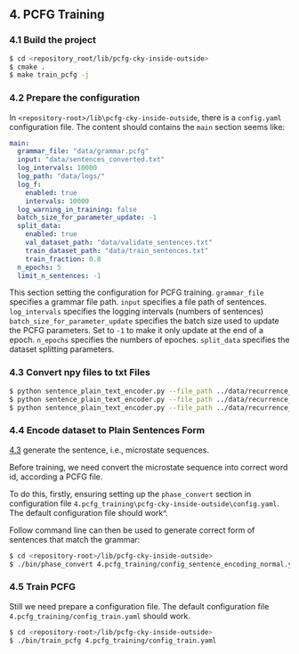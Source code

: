 ## 4. PCFG Training
### 4.1  Build the project
``` bash
$ cd <repository_root/lib/pcfg-cky-inside-outside>
$ cmake .
$ make train_pcfg -j
```

### 4.2  Prepare the configuration
In `<repository-root>/lib\pcfg-cky-inside-outside`, there is a `config.yaml` configuration file.
The content should contains the `main` section seems like:

``` yaml
main:
  grammar_file: "data/grammar.pcfg"
  input: "data/sentences_converted.txt"
  log_intervals: 10000
  log_path: "data/logs/"
  log_f:
    enabled: true
    intervals: 10000
  log_warning_in_training: false
  batch_size_for_parameter_update: -1
  split_data:
    enabled: true
    val_dataset_path: "data/validate_sentences.txt" 
    train_dataset_path: "data/train_sentences.txt"
    train_fraction: 0.8
  n_epochs: 5
  limit_n_sentences: -1
```
This section setting the configuration for PCFG training.
`grammar_file` specifies a grammar file path.
`input` specifies a file path of sentences.
`log_intervals` specifies the logging intervals (numbers of sentences)
`batch_size_for_parameter_update` specifies the batch size used to update the PCFG parameters. Set to `-1` to make it only update at the end of a epoch. 
`n_epochs` specifies the numbers of epoches.
`split_data` specifies the dataset splitting  parameters.

### 4.3 Convert npy files to txt Files
``` bash
$ python sentence_plain_text_encoder.py --file_path ../data/recurrence_sentence/epileptic_eeg_dataset/seizure_integrated_all_d2_s4.npy --output_file_path ../data/recurrence_sentence/epileptic_eeg_dataset/seizure_integrated_all_d2_s4.txt
$ python sentence_plain_text_encoder.py --file_path ../data/recurrence_sentence/epileptic_eeg_dataset/normal_integrated_all_d2_s4.npy --output_file_path ../data/recurrence_sentence/epileptic_eeg_dataset/normal_integrated_all_d2_s4.txt
$ python sentence_plain_text_encoder.py --file_path ../data/recurrence_sentence/epileptic_eeg_dataset/pre-epileptic_integrated_all_d2_s4.npy --output_file_path ../data/recurrence_sentence/epileptic_eeg_dataset/pre-epileptic_integrated_all_d2_s4.txt
```

### 4.4 Encode dataset to Plain Sentences Form
[4.3](./README.md#43-convert-npy-files-to-txt-files) generate the sentence, i.e., microstate sequences.

Before training, we need convert the microstate sequence into correct word id, according a PCFG file.

To do this, firstly, ensuring setting up the `phase_convert` section in configuration file `4.pcfg_training\pcfg-cky-inside-outside\config.yaml`. 
The default configuration file should work^.

Follow command line can then be used to generate correct form of sentences that match the grammar:
``` bash
$ cd <repository-root>/lib/pcfg-cky-inside-outside>
$ ./bin/phase_convert 4.pcfg_training/config_sentence_encoding_normal.yaml
```

### 4.5 Train PCFG
Still we need prepare a configuration file.
The default configuration file `4.pcfg_training/config_train.yaml` should work.

``` bash
$ cd <repository-root>/lib/pcfg-cky-inside-outside>
$ ./bin/train_pcfg 4.pcfg_training/config_train.yaml
```